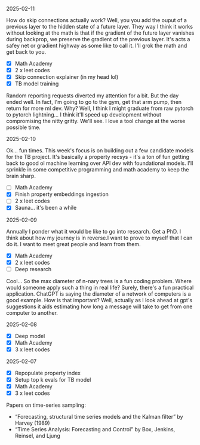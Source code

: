 2025-02-11

How do skip connections actually work? Well, you  you add the ouput of a previous
layer to the hidden state of a future layer. They way I think it works without looking at
the math is that if the gradient of the future layer vanishes during backprop, we preserve
the gradient of the previous layer. It's acts  a safey net or gradient highway as some
like to call it. I'll grok the math and get back to you. 

- [x] Math Academy
- [x] 2 x leet codes
- [x] Skip connection explainer (in my head lol)
- [x] TB model training

Random reporting requests diverted my attention for a bit. But the day ended well. In fact,
I'm going to go to the gym, get that arm pump, then return for more ml dev. Why? Well, I
think I might graduate from raw pytorch to pytorch lightning... I think it'll speed up
development without compromising the nitty gritty. We'll see. I love a tool change at the
worse possible time.

2025-02-10

Ok... fun times. This week's focus is on building out a few candidate models for the TB project.
It's basically a property recsys - it's a ton of fun getting back to good ol machine learning
over API dev with foundational models. I'll sprinkle in some competitive programming and math
academy to keep the brain sharp. 

- [ ] Math Academy
- [x] Finish property embeddings ingestion
- [ ] 2 x leet codes
- [x] Sauna... it's been a while

2025-02-09

Annually I ponder what it would be like to go into research. Get a PhD. I think about how my journey
is in reverse.I want to prove to myself that I can do it. I want to meet great people and learn from them.

- [x] Math Academy
- [x] 2 x leet codes
- [ ] Deep research

Cool... So the max diameter of n-nary trees is a fun coding problem. Where would someone apply such a thing in real life?
Surely, there's a fun practical application. ChatGPT is saying the diameter of a network of computers is a good example.
How is that important? Well, actually as I look ahead at gpt's suggestions it aids estimating how long a message
will take to get from one computer to another. 

2025-02-08

- [x] Deep model
- [x] Math Academy
- [x] 3 x leet codes

2025-02-07

- [x] Repopulate property index
- [x] Setup top k evals for TB model
- [x] Math Academy
- [x] 3 x leet codes

Papers on time-series sampling:

- “Forecasting, structural time series models and the Kalman filter” by Harvey (1989)
- “Time Series Analysis: Forecasting and Control” by Box, Jenkins, Reinsel, and Ljung

